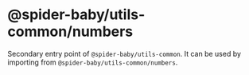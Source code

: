 # @spider-baby/utils-common/numbers

Secondary entry point of `@spider-baby/utils-common`. It can be used by importing from `@spider-baby/utils-common/numbers`.
